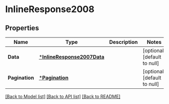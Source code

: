 # InlineResponse2008

## Properties
Name | Type | Description | Notes
------------ | ------------- | ------------- | -------------
**Data** | [***InlineResponse2007Data**](inline_response_200_7_data.md) |  | [optional] [default to null]
**Pagination** | [***Pagination**](Pagination.md) |  | [optional] [default to null]

[[Back to Model list]](../README.md#documentation-for-models) [[Back to API list]](../README.md#documentation-for-api-endpoints) [[Back to README]](../README.md)

